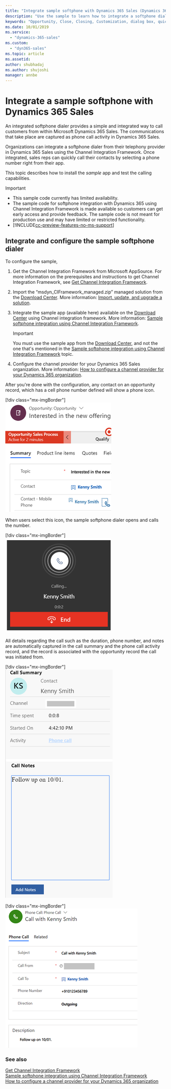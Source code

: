 ```yaml
---
title: "Integrate sample softphone with Dynamics 365 Sales (Dynamics 365 Sales) | MicrosoftDocs"
description: "Use the sample to learn how to integrate a softphone dialer in Dynamics 365 Sales."
keywords: "Opportunity, Close, Closing, Customization, dialog box, quick create, custom fields,"
ms.date: 10/01/2019
ms.service:
  - "dynamics-365-sales"
ms.custom:
  - "dyn365-sales"
ms.topic: article
ms.assetid: 
author: shubhadaj
ms.author: shujoshi
manager: annbe
---
```


# Integrate a sample softphone with Dynamics 365 Sales

An integrated softphone dialer provides a simple and integrated way to call customers from within Microsoft Dynamics 365 Sales. The communications that take place are captured as phone call activity in Dynamics 365 Sales.  

Organizations can integrate a softphone dialer from their telephony provider in Dynamics 365 Sales using the Channel Integration Framework. Once integrated, sales reps can quickly call their contacts by selecting a phone number right from their app.  

This topic describes how to install the *sample* app and test the calling capabilities. 


> [!IMPORTANT]
> -  This sample code currently has limited availability.
> -  The sample code for softphone integration with Dynamics 365 using Channel Integration Framework is made available so customers can get early access and provide feedback. The sample code is not meant for production use and may have limited or restricted functionality.
> -  [!INCLUDE[cc-preview-features-no-ms-support](../includes/cc-preview-features-no-ms-support.md)]

## Integrate and configure the sample softphone dialer

To configure the sample,

1. Get the Channel Integration Framework from Microsoft AppSource. For more information on the prerequisites and instructions to get Channel Integration Framework, see [Get Channel Integration Framework](../customer-service/channel-integration-framework/get-channel-integration-framework.md).

2. Import the “msdyn_CIFramework_managed.zip” managed solution from the [Download Center](https://go.microsoft.com/fwlink/p/?linkid=2104591). More information: [Import, update, and upgrade a solution](../customize/import-update-upgrade-solution.md).

3. Integrate the sample app (available here) available on the [Download Center](https://go.microsoft.com/fwlink/p/?linkid=2104590) using Channel integration framework. More information: [Sample softphone integration using Channel Integration Framework](../customer-service/channel-integration-framework/sample-softphone-integration.md).

    > [!IMPORTANT]
    > You must use the sample app from the [Download Center](https://go.microsoft.com/fwlink/p/?linkid=2104590), and not the one that's mentioned in the [Sample softphone integration using Channel Integration Framework](../customer-service/channel-integration-framework/sample-softphone-integration.md) topic.

4. Configure the channel provider for your Dynamics 365 Sales organization. More information: [How to configure a channel provider for your Dynamics 365 organization](../customer-service/channel-integration-framework/configure-channel-provider-channel-integration-framework.md).
 
After you're done with the configuration, any contact on an opportunity record, which  has a cell phone number defined will show a phone icon.

[!div class="mx-imgBorder"]
![Phone icon besides the contact of an opportunity](media/phone-icon-opportunity-contact.png "Phone icon besides the contact of an opportunity")

When users select this icon, the sample softphone dialer opens and calls the number. 

[!div class="mx-imgBorder"]
![Sample softphone dialer calling a contact](media/dialer-calling-cell-number.png "Sample softphone dialer calling a contact")

All details regarding the call such as the duration, phone number, and notes are automatically captured in the call summary and the phone call activity record, and the record is associated with the opportunity record the call was initiated from.

[!div class="mx-imgBorder"]
![Call summary](media/call-summary.png "Call summary")

[!div class="mx-imgBorder"]
![Call summary added to phone call activity](media/phone-call-activity-details.png "Call summary added to phone call activity")


### See also

[Get Channel Integration Framework](../customer-service/channel-integration-framework/get-channel-integration-framework.md)  
[Sample softphone integration using Channel Integration Framework](../customer-service/channel-integration-framework/sample-softphone-integration.md)  
[How to configure a channel provider for your Dynamics 365 organization](../customer-service/channel-integration-framework/configure-channel-provider-channel-integration-framework.md)
